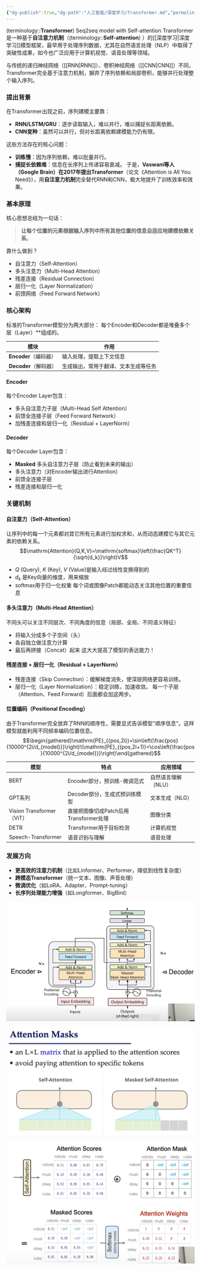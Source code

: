 ```yaml
---
{"dg-publish":true,"dg-path":"人工智能/深度学习/Transformer.md","permalink":"/人工智能/深度学习/Transformer/","dgPassFrontmatter":true,"noteIcon":"","created":"2024-05-13T23:08:41.000+08:00","updated":"2025-08-03T10:59:27.019+08:00"}
---
```



(terminology::**Transformer**)   Seq2seq  model with  Self-attention
Transformer是一种基于**自注意力机制**（(terminology::**Self-attention**) ）的[[深度学习\|深度学习]]模型框架，最早用于处理序列数据，尤其在自然语言处理（NLP）中取得了突破性成果，如今也广泛应用于计算机视觉、语音处理等领域。

与传统的递归神经网络（[[RNN\|RNN]]）、卷积神经网络（[[CNN\|CNN]]）不同，Transformer完全基于注意力机制，摒弃了序列依赖和局部卷积，能够并行处理整个输入序列。

### 提出背景
在Transformer出现之前，序列建模主要靠：
- **RNN/LSTM/GRU**：逐步读取输入，难以并行，难以捕捉长距离依赖。
- **CNN变种**：虽然可以并行，但对长距离依赖建模能力仍有限。
    
这些方法存在的核心问题：
- **训练慢**：因为序列依赖，难以批量并行。
- **捕捉长依赖难**：信息在长序列上传递容易衰减。
于是，**Vaswani等人（Google Brain）在2017年提出Transformer**（论文《Attention is All You Need》），用**自注意力机制**完全替代RNN和CNN，极大地提升了训练效率和效果。

### 基本原理
核心思想总结为一句话：
> **让每个位置的元素根据输入序列中所有其他位置的信息自适应地建模依赖关系**。

靠什么做到？
- 自注意力（Self-Attention）
- 多头注意力（Multi-Head Attention）
- 残差连接（Residual Connection）
- 层归一化（Layer Normalization）
- 前馈网络（Feed Forward Network）

### 核心架构
标准的Transformer模型分为两大部分：
每个Encoder和Decoder都是堆叠多个层（Layer）**组成的。

|模块|作用|
|---|---|
|**Encoder**（编码器）|输入处理，提取上下文信息|
|**Decoder**（解码器）|生成输出，常用于翻译、文本生成等任务|

#### Encoder 
每个Encoder Layer包含：
- 多头自注意力子层（Multi-Head Self Attention）
- 前馈全连接子层（Feed Forward Network）
- 加残差连接和层归一化（Residual + LayerNorm）
#### Decoder 
每个Decoder Layer包含：
- **Masked** 多头自注意力子层（防止看到未来的输出）
- 多头注意力（对Encoder输出进行Attention）
- 前馈全连接子层
- 残差连接和层归一化

### 关键机制
#### 自注意力（Self-Attention）
让序列中的每一个元素都对其它所有元素进行加权求和，从而动态建模它与其它元素的依赖关系。
$$\mathrm{Attention}(Q,K,V)=\mathrm{softmax}\left(\frac{QK^T}{\sqrt{d_k}}\right)V$$

-  $Q$ (Query), $K$ (Key), $V$ (Value)是输入经过线性变换得到的
-  $d_k$ 是Key向量的维度，用来缩放
- softmax用于归一化权重
每个词或图像Patch都能动态关注其他位置的重要信息

#### 多头注意力（Multi-Head Attention）
不同头可以关注不同层次、不同角度的信息（局部、全局、不同语义特征） 
- 将输入分成多个子空间（头）
- 各自独立做注意力计算
- 最后再拼接（Concat）起来
这大大提高了模型的表达能力！

#### 残差连接 + 层归一化（Residual + LayerNorm）
- 残差连接（Skip Connection）：缓解梯度消失，使深层网络更容易训练。
- 层归一化（Layer Normalization）：稳定训练，加速收敛。
每一个子层（Attention、Feed Forward）后面都会加这两步。

#### 位置编码（Positional Encoding）
由于Transformer完全放弃了RNN的顺序性，需要显式告诉模型"顺序信息"。这样模型就能利用不同频率编码位置信息。
$$\begin{gathered}\mathrm{PE}_{(pos,2i)}=\sin\left(\frac{pos}{10000^{2i/d_{model}}}\right)\\\mathrm{PE}_{(pos,2i+1)}=\cos\left(\frac{pos}{10000^{2i/d_{model}}}\right)\end{gathered}$$


|模型|特点|应用领域|
|---|---|---|
|BERT|Encoder部分，预训练-微调范式|自然语言理解（NLU）|
|GPT系列|Decoder部分，生成式预训练模型|文本生成（NLG）|
|Vision Transformer（ViT）|直接把图像切成Patch后用Transformer处理|图像分类|
|DETR|Transformer用于目标检测|计算机视觉|
|Speech-Transformer|语音识别与理解|语音处理|

### 发展方向
- **更高效的注意力机制**（比如Linformer、Performer，降低到线性复杂度）
- **跨模态Transformer**（统一文本、图像、声音处理）
- **微调优化**（如LoRA、Adapter、Prompt-tuning）
- **长序列处理能力增强**（如Longformer、BigBird）



![Functional files/Photo Resources/Pasted image 20240513234553.png](../img/user/Functional%20files/Photo%20Resources/Pasted%20image%2020240513234553.png)



![Functional files/Photo Resources/Pasted image 20240513235157.png](../img/user/Functional%20files/Photo%20Resources/Pasted%20image%2020240513235157.png)

![Functional files/Photo Resources/Pasted image 20240513235314.png](../img/user/Functional%20files/Photo%20Resources/Pasted%20image%2020240513235314.png)



